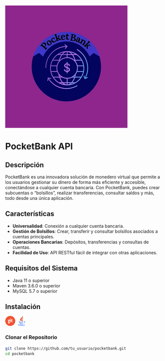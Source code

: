 ![Logo de PocketBank](logo-4.jpg)


# PocketBank API

## Descripción

PocketBank es una innovadora solución de monedero virtual que permite a los usuarios gestionar su dinero de forma más eficiente y accesible, conectándose a cualquier cuenta bancaria. Con PocketBank, puedes crear subcuentas o “bolsillos”, realizar transferencias, consultar saldos y más, todo desde una única aplicación.

## Características

- **Universalidad**: Conexión a cualquier cuenta bancaria.
- **Gestión de Bolsillos**: Crear, transferir y consultar bolsillos asociados a cuentas principales.
- **Operaciones Bancarias**: Depósitos, transferencias y consultas de cuentas.
- **Facilidad de Uso**: API RESTful fácil de integrar con otras aplicaciones.

## Requisitos del Sistema

- Java 11 o superior
- Maven 3.6.0 o superior
- MySQL 5.7 o superior

## Instalación
![git](git.png)
![java](java32.png)

### Clonar el Repositorio

```bash
git clone https://github.com/tu_usuario/pocketbank.git
cd pocketbank


